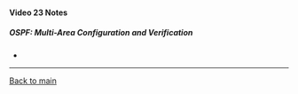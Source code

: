 #### Video 23 Notes

##### OSPF: Multi-Area Configuration and Verification
- 

---

[Back to main](https://github.com/rot0xd/CBTNuggets/blob/master/CCNA/ICND-2/README.md)

